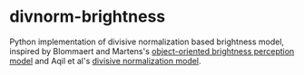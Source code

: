 # divnorm-brightness
Python implementation of divisive normalization based brightness model,
inspired by Blommaert and Martens's [object-oriented brightness perception model](https://www.researchgate.net/profile/Jean-Bernard-Martens/publication/20879982_An_object-oriented_model_for_brightness_perception/links/5ba0facc299bf13e6039c636/An-object-oriented-model-for-brightness-perception.pdf)
and Aqil et al's [divisive normalization model](https://www.pnas.org/doi/pdf/10.1073/pnas.2108713118).
